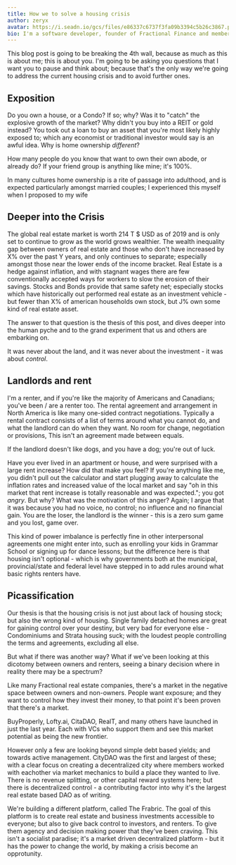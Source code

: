```yaml
---
title: How we to solve a housing crisis
author: zeryx
avatar: https://i.seadn.io/gcs/files/e86337c6737f3fa09b3394c5b26c3867.png
bio: I'm a software developer, founder of Fractional Finance and member of WeavrDAO
---
```


This blog post is going to be breaking the 4th wall, because as much as this is about me; this is about you. I'm going
to be asking you questions that I want you to pause and think about; because that's the only way we're going to address
the current housing crisis and to avoid further ones.

## Exposition

Do you own a house, or a Condo? If so; why?
Was it to "catch" the explosive growth of the market? Why didn't you buy into a REIT or gold instead? You took out a
loan to buy an asset that you're most likely highly exposed to; which any economist or traditional investor would say is
an awful idea. Why is home ownership *different*?

How many people do you know that want to own their own abode, or already do? If your friend group is anything like mine;
it's 100%.

In many cultures home ownership is a rite of passage into adulthood, and is expected particularly amongst married
couples; I experienced this myself when I proposed to my wife

## Deeper into the Crisis

The global real estate market is worth 214 T $ USD as of 2019 and is only set to continue to grow as the world grows
wealthier.
The wealth inequality gap between owners of real estate and those who don't have increased by X% over the past Y years,
and only continues to separate; especially amongst those near the lower ends of the income bracket.
Real Estate is a hedge against inflation, and with stagnant wages there are few conventionally accepted ways for workers
to slow the erosion of their savings.
Stocks and Bonds provide that same safety net; especially stocks which have historically out performed real estate as an
investment vehicle - but fewer than X% of american households own stock, but J% own some kind of real estate asset.

The answer to that question is the thesis of this post, and dives deeper into the human pyche and to the grand
experiment that us and others are embarking on.

It was never about the land, and it was never about the investment - it was about *control*.

## Landlords and rent

I'm a renter, and if you're like the majority of Americans and Canadians; you've been / are a renter too. The rental
agreement and arrangement in North America is like many one-sided contract negotiations. Typically a rental contract
consists of a list of terms around what you cannot do, and what the landlord can do when they want. No room for change,
negotiation or provisions, This isn't an agreement made between equals.

If the landlord doesn't like dogs, and you have a dog; you're out of luck.

Have you ever lived in an apartment or house, and were surprised with a large rent increase? How did that make you feel?
If you're anything like me, you didn't pull out the calculator and start plugging away to calculate the inflation rates
and increased value of the local market and say "oh in this market that rent increase is totally reasonable and was
expected."; you got *angry*.
But why? What was the motivation of this anger? Again; I argue that it was because you had no voice, no control; no
influence and no financial gain. You are the loser, the landlord is the winner - this is a zero sum game and you lost,
game over.

This kind of power imbalance is perfectly fine in other interpersonal agreements one might enter into, such as enrolling
your kids in Grammar School or signing up for dance lessons; but the difference here is that housing isn't optional -
which is why governments both at the municipal, provincial/state and federal level have stepped in to add rules around
what basic rights renters have.

## Picassification

Our thesis is that the housing crisis is not just about lack of housing stock; but also the wrong kind of housing.
Single family detached homes are great for gaining control over your destiny, but very bad for everyone else -
Condominiums and Strata housing suck; with the loudest people controlling the terms and agreements, excluding all else.

But what if there was another way? What if we've been looking at this dicotomy between owners and renters, seeing a
binary decision where in reality there may be a spectrum?

Like many Fractional real estate companies, there's a market in the negative space between owners and non-owners. People
want exposure; and they want to control how they invest their money, to that point it's been proven that there's a
market.

BuyProperly, Lofty.ai, CitaDAO, RealT, and many others have launched in just the last year. Each with VCs who support
them and see this market potential as being the new frontier.

However only a few are looking beyond simple debt based yields; and towards active management. CityDAO was the first and
largest of these; with a clear focus on creating a decentralized city where members worked with eachother via market
mechanics to build a place they wanted to live. There is no revenue splitting, or other capital reward systems here; but
there is decentralized control - a contributing factor into why it's the largest real estate based DAO as of writing.

We're building a different platform, called The Frabric. The goal of this platform is to create real estate and business
investments accessible to everyone; but also to give back control to investors, and renters. To give them agency and
decision making power that they've been craving. This isn't a socialist paradise; it's a market driven decentralized
platform - but it has the power to change the world, by making a crisis become an opprotunity.